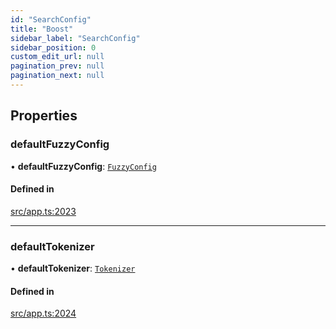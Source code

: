 ```yaml
---
id: "SearchConfig"
title: "Boost"
sidebar_label: "SearchConfig"
sidebar_position: 0
custom_edit_url: null
pagination_prev: null
pagination_next: null
---
```


## Properties

### defaultFuzzyConfig

• **defaultFuzzyConfig**: [`FuzzyConfig`](yom.FuzzyConfig.md)

#### Defined in

[src/app.ts:2023](https://github.com/yolmio/boost/blob/b239488/src/app.ts#L2023)

___

### defaultTokenizer

• **defaultTokenizer**: [`Tokenizer`](yom.Tokenizer.md)

#### Defined in

[src/app.ts:2024](https://github.com/yolmio/boost/blob/b239488/src/app.ts#L2024)
